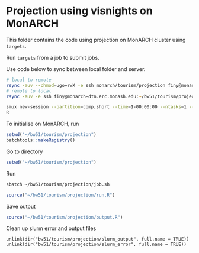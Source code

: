 
# Projection using visnights on MonARCH

This folder contains the code using projection on MonARCH cluster using `targets`. 

Run `targets` from a job to submit jobs.

Use code below to sync between local folder and server.
``` zsh
# local to remote
rsync -auv --chmod=ugo=rwX -e ssh monarch/tourism/projection finy@monarch-dtn.erc.monash.edu:~/bw51/tourism/ --exclude data-raw --exclude output --exclude _targets --exclude local -h -h
# remote to local
rsync -auv -e ssh finy@monarch-dtn.erc.monash.edu:~/bw51/tourism/projection monarch/tourism/ --exclude _targets --exclude .future --exclude registry --exclude .RData --exclude error.err --exclude output.out -h -h
```

``` zsh
smux new-session --partition=comp,short --time=1-00:00:00 --ntasks=1 --mem=10G -J i -o i.out -e i.err
R
```

To initialise on MonARCH, run

```r
setwd("~/bw51/tourism/projection")
batchtools::makeRegistry()
```

Go to directory
```R
setwd("~/bw51/tourism/projection")
```

Run
``` zsh
sbatch ~/bw51/tourism/projection/job.sh
```
```R
source("~/bw51/tourism/projection/run.R")
```

Save output
```R
source("~/bw51/tourism/projection/output.R")
```


Clean up slurm error and output files

```
unlink(dir("bw51/tourism/projection/slurm_output", full.name = TRUE))
unlink(dir("bw51/tourism/projection/slurm_error", full.name = TRUE))
```


